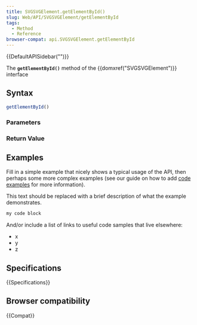 ```yaml
---
title: SVGSVGElement.getElementById()
slug: Web/API/SVGSVGElement/getElementById
tags:
  - Method
  - Reference
browser-compat: api.SVGSVGElement.getElementById
---
```

{{DefaultAPISidebar("")}}

The **`getElementById()`** method of the {{domxref("SVGSVGElement")}} interface 

## Syntax

```js
getElementById()
```

### Parameters



### Return Value



## Examples

Fill in a simple example that nicely shows a typical usage of the API, then perhaps some more complex examples (see our guide on how to add [code examples](/en-US/docs/MDN/Contribute/Structures/Code_examples) for more information).

This text should be replaced with a brief description of what the example demonstrates.

```js
my code block
```

And/or include a list of links to useful code samples that live elsewhere:

*   x
*   y
*   z

## Specifications

{{Specifications}}

## Browser compatibility

{{Compat}}

